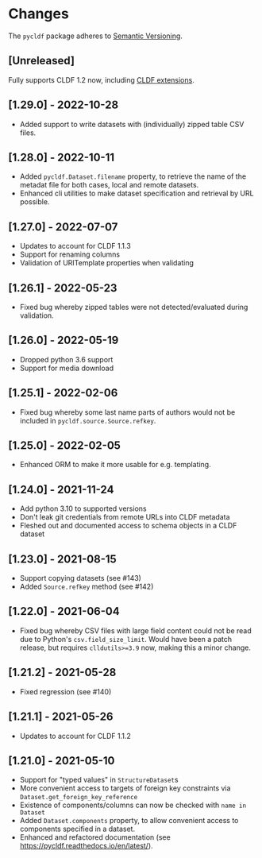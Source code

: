 # Changes

The `pycldf` package adheres to [Semantic Versioning](http://semver.org/spec/v2.0.0.html).

## [Unreleased]

Fully supports CLDF 1.2 now, including [CLDF extensions](https://github.com/cldf/cldf#extensions).


## [1.29.0] - 2022-10-28

- Added support to write datasets with (individually) zipped table CSV files.


## [1.28.0] - 2022-10-11

- Added `pycldf.Dataset.filename` property, to retrieve the name of the metadat file for both cases, local and remote datasets.
- Enhanced cli utilities to make dataset specification and retrieval by URL possible.


## [1.27.0] - 2022-07-07

- Updates to account for CLDF 1.1.3
- Support for renaming columns
- Validation of URITemplate properties when validating


## [1.26.1] - 2022-05-23

- Fixed bug whereby zipped tables were not detected/evaluated during validation.


## [1.26.0] - 2022-05-19

- Dropped python 3.6 support
- Support for media download


## [1.25.1] - 2022-02-06

- Fixed bug whereby some last name parts of authors would not be included
  in `pycldf.source.Source.refkey`.


## [1.25.0] - 2022-02-05

- Enhanced ORM to make it more usable for e.g. templating.


## [1.24.0] - 2021-11-24

- Add python 3.10 to supported versions
- Don't leak git credentials from remote URLs into CLDF metadata
- Fleshed out and documented access to schema objects in a CLDF dataset


##  [1.23.0] - 2021-08-15

- Support copying datasets (see #143)
- Added `Source.refkey` method (see #142)


##  [1.22.0] - 2021-06-04

- Fixed bug whereby CSV files with large field content could not be read due to
  Python's `csv.field_size_limit`. Would have been a patch release, but requires
  `clldutils>=3.9` now, making this a minor change.


## [1.21.2] - 2021-05-28

- Fixed regression (see #140)


## [1.21.1] - 2021-05-26

- Updates to account for CLDF 1.1.2


## [1.21.0] - 2021-05-10

- Support for "typed values" in `StructureDataset`s
- More convenient access to targets of foreign key constraints via
  `Dataset.get_foreign_key_reference`
- Existence of components/columns can now be checked with `name in Dataset`  
- Added `Dataset.components` property, to allow convenient access to components
  specified in a dataset.
- Enhanced and refactored documentation (see https://pycldf.readthedocs.io/en/latest/). 

